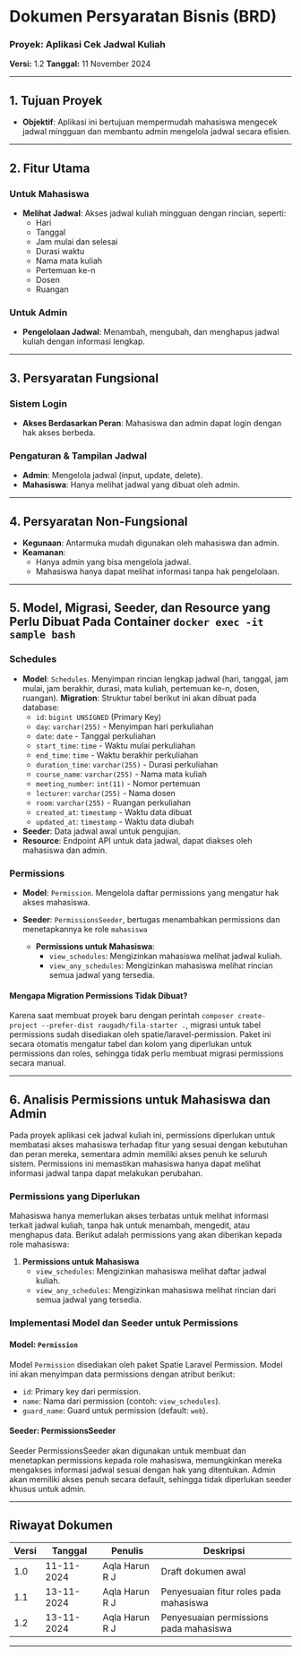 # **Dokumen Persyaratan Bisnis (BRD)**  
### **Proyek:** Aplikasi Cek Jadwal Kuliah  
**Versi:** 1.2
**Tanggal:** 11 November 2024  

---

## **1. Tujuan Proyek**
- **Objektif**: Aplikasi ini bertujuan mempermudah mahasiswa mengecek jadwal mingguan dan membantu admin mengelola jadwal secara efisien.

---

## **2. Fitur Utama**

### **Untuk Mahasiswa**
- **Melihat Jadwal**: Akses jadwal kuliah mingguan dengan rincian, seperti:
  - Hari
  - Tanggal
  - Jam mulai dan selesai
  - Durasi waktu
  - Nama mata kuliah
  - Pertemuan ke-n
  - Dosen
  - Ruangan

### **Untuk Admin**
- **Pengelolaan Jadwal**: Menambah, mengubah, dan menghapus jadwal kuliah dengan informasi lengkap.

---

## **3. Persyaratan Fungsional**

### **Sistem Login**
- **Akses Berdasarkan Peran**: Mahasiswa dan admin dapat login dengan hak akses berbeda.

### **Pengaturan & Tampilan Jadwal**
- **Admin**: Mengelola jadwal (input, update, delete).
- **Mahasiswa**: Hanya melihat jadwal yang dibuat oleh admin.

---

## **4. Persyaratan Non-Fungsional**

- **Kegunaan**: Antarmuka mudah digunakan oleh mahasiswa dan admin.
- **Keamanan**:
  - Hanya admin yang bisa mengelola jadwal.
  - Mahasiswa hanya dapat melihat informasi tanpa hak pengelolaan.

---

## **5. Model, Migrasi, Seeder, dan Resource yang Perlu Dibuat Pada Container `docker exec -it sample bash`**

### **Schedules**
- **Model**: `Schedules`. Menyimpan rincian lengkap jadwal (hari, tanggal, jam mulai, jam berakhir, durasi, mata kuliah, pertemuan ke-n, dosen, ruangan).
**Migration**: Struktur tabel berikut ini akan dibuat pada database:
  - `id`: `bigint UNSIGNED` (Primary Key)
  - `day`: `varchar(255)` - Menyimpan hari perkuliahan
  - `date`: `date` - Tanggal perkuliahan
  - `start_time`: `time` - Waktu mulai perkuliahan
  - `end_time`: `time` - Waktu berakhir perkuliahan
  - `duration_time`: `varchar(255)` - Durasi perkuliahan
  - `course_name`: `varchar(255)` - Nama mata kuliah
  - `meeting_number`: `int(11)` - Nomor pertemuan
  - `lecturer`: `varchar(255)` - Nama dosen
  - `room`: `varchar(255)` - Ruangan perkuliahan
  - `created_at`: `timestamp` - Waktu data dibuat
  - `updated_at`: `timestamp` - Waktu data diubah
- **Seeder**: Data jadwal awal untuk pengujian.
- **Resource**: Endpoint API untuk data jadwal, dapat diakses oleh mahasiswa dan admin.
  
### **Permissions**
- **Model**: `Permission`. Mengelola daftar permissions yang mengatur hak akses mahasiswa.
  
- **Seeder**: `PermissionsSeeder`, bertugas menambahkan permissions dan menetapkannya ke role `mahasiswa`

  - **Permissions untuk Mahasiswa**:
    - `view_schedules`: Mengizinkan mahasiswa melihat jadwal kuliah.
    - `view_any_schedules`: Mengizinkan mahasiswa melihat rincian semua jadwal yang tersedia.

#### Mengapa Migration Permissions Tidak Dibuat? 

Karena saat membuat proyek baru dengan perintah `composer create-project --prefer-dist raugadh/fila-starter .`, migrasi untuk tabel permissions sudah disediakan oleh spatie/laravel-permission. Paket ini secara otomatis mengatur tabel dan kolom yang diperlukan untuk permissions dan roles, sehingga tidak perlu membuat migrasi permissions secara manual.

---

## **6. Analisis Permissions untuk Mahasiswa dan Admin**

Pada proyek aplikasi cek jadwal kuliah ini, permissions diperlukan untuk membatasi akses mahasiswa terhadap fitur yang sesuai dengan kebutuhan dan peran mereka, sementara admin memiliki akses penuh ke seluruh sistem. Permissions ini memastikan mahasiswa hanya dapat melihat informasi jadwal tanpa dapat melakukan perubahan.

### **Permissions yang Diperlukan**

Mahasiswa hanya memerlukan akses terbatas untuk melihat informasi terkait jadwal kuliah, tanpa hak untuk menambah, mengedit, atau menghapus data. Berikut adalah permissions yang akan diberikan kepada role mahasiswa:

1. **Permissions untuk Mahasiswa**
   - `view_schedules`: Mengizinkan mahasiswa melihat daftar jadwal kuliah.
   - `view_any_schedules`: Mengizinkan mahasiswa melihat rincian dari semua jadwal yang tersedia.

### **Implementasi Model dan Seeder untuk Permissions**

#### **Model: `Permission`**

Model `Permission` disediakan oleh paket Spatie Laravel Permission. Model ini akan menyimpan data permissions dengan atribut berikut:
- `id`: Primary key dari permission.
- `name`: Nama dari permission (contoh: `view_schedules`).
- `guard_name`: Guard untuk permission (default: `web`).

#### **Seeder: PermissionsSeeder**
Seeder PermissionsSeeder akan digunakan untuk membuat dan menetapkan permissions kepada role mahasiswa, memungkinkan mereka mengakses informasi jadwal sesuai dengan hak yang ditentukan. Admin akan memiliki akses penuh secara default, sehingga tidak diperlukan seeder khusus untuk admin.

---

## **Riwayat Dokumen**

| Versi | Tanggal       | Penulis         | Deskripsi                          |
|-------|---------------|-----------------|------------------------------------|
| 1.0   | 11-11-2024    | Aqla Harun R J  | Draft dokumen awal                 |
| 1.1   | 13-11-2024    | Aqla Harun R J  | Penyesuaian fitur roles pada mahasiswa |
| 1.2   | 13-11-2024    | Aqla Harun R J  | Penyesuaian permissions pada mahasiswa |

---
